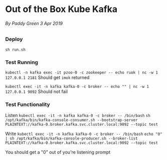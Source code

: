 # Out of the Box Kube Kafka 
###### By Paddy Green 3 Apr 2019
### Deploy

`sh run.sh`

### Test Running

`kubectl -n kafka exec -it pzoo-0 -c zookeeper -- echo ruok | nc -w 1 127.0.0.1 2181`
Should get `imok` returned

`kubectl exec -it -n kafka kafka-0 -c broker -- echo "" | nc -w 1 127.0.0.1 9092`
Should not fail

### Test Functionality
Listen
`kubectl exec -it -n kafka kafka-0 -c broker -- /bin/bash`
`sh /opt/kafka/bin/kafka-console-consumer.sh --bootstrap-server PLAINTEXT://kafka-0.broker.kafka.svc.cluster.local:9092 --topic test`

Write
`kubectl exec -it -n kafka kafka-0 -c broker -- /bin/bash`
`echo "0" | sh /opt/kafka/bin/kafka-console-producer.sh --broker-list PLAINTEXT://kafka-0.broker.kafka.svc.cluster.local:9092 --topic test`

You should get a "0" out of you're listening prompt
